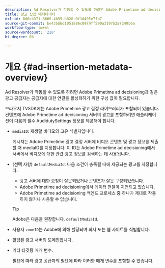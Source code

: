 ```yaml
---
description: Ad Resolver가 작동할 수 있도록 하려면 Adobe Primetime ad decisioning과 같은 광고 공급자는 공급자에 대한 연결을 활성화하기 위한 구성 값이 필요합니다.
title: 광고 삽입 메타데이터
exl-id: 8d6cb371-8666-4b55-b828-0f1d495e7fb7
source-git-commit: be43bbbd1051886c8979ff590a3197b2a7249b6a
workflow-type: tm+mt
source-wordcount: '228'
ht-degree: 0%

---
```


# 개요 {#ad-insertion-metadata-overview}

Ad Resolver가 작동할 수 있도록 하려면 Adobe Primetime ad decisioning과 같은 광고 공급자는 공급자에 대한 연결을 활성화하기 위한 구성 값이 필요합니다.

브라우저 TVSDK에는 Adobe Primetime 광고 결정 라이브러리가 포함되어 있습니다. 컨텐츠에 Adobe Primetime ad decisioning 서버의 광고를 포함하려면 애플리케이션이 다음의 필수 AudidutySettings 정보를 제공해야 합니다.

* `mediaID`: 재생할 비디오의 고유 식별자입니다.

   게시자는 Adobe Primetime 광고 결정 서버에 비디오 콘텐츠 및 광고 정보를 제출할 때 mediaID를 지정합니다. 이 ID는 Adobe Primetime ad decisioning에서 서버에서 비디오에 대한 관련 광고 정보를 검색하는 데 사용됩니다.

* (선택 사항) `defaultMediaId`: 다음 조건이 충족될 때에 제공되는 광고를 지정합니다.

   * 광고 서버에 대한 요청이 잘못되었거나 콘텐츠가 잘못 구성되었습니다.
   * Adobe Primetime ad decisioning에서 데이터 전달이 지연되고 있습니다.
   * Adobe Primetime ad decisioning 백엔드 프로세스 중 하나가 제대로 작동하지 않거나 사용할 수 없습니다.

   >[!TIP]
   >
   >Adobe은 다음을 권장합니다. `defaultMediaId`.

* 사용자 `zoneID`는 Adobe에 의해 할당되며 회사 또는 웹 사이트를 식별합니다.
* 할당된 광고 서버의 도메인입니다.
* 기타 타깃팅 매개 변수.

   필요에 따라 광고 공급자의 필요에 따라 이러한 매개 변수를 포함할 수 있습니다.
